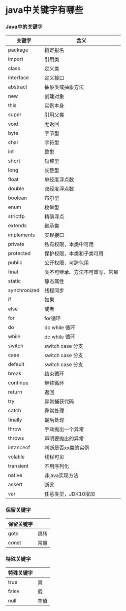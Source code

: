 # java中关键字有哪些

### Java中的关键字

| 关键字 | 含义 |
| --- | --- | 
|package|指定报名|
|import|引用类|
|class|定义类|
|interface|定义接口|
|abstract|抽象类或抽象方法|
|new|创建对象|
|this|实例本身|
|super|引用父类|
|void|无返回|
|byte|字节型|
|char|字符型|
|int|整型|
|short|短整型|
|long|长整型|
|float|单经度浮点数|
|double|双经度浮点数|
|boolean|布尔型|
|enum|枚举型|
|strictfp|精确浮点|
|extends|继承类|
|implements|实现接口|
|private|私有权限，本类中可用|
|protected|保护权限，本类和子类可用|
|public|公开权限，可跨包用|
|final|类不可继承、方法不可重写、常量|
|static|静态属性|
|synchronized|线程同步|
|if|如果|
|else|或者|
|for|for循环|
|do|do while 循环|
|while|do while 循环|
|switch|switch case 分支|
|case|switch case 分支|
|default|switch case 分支|
|break|结束循环|
|continue|继续循环|
|return|返回|
|try|异常捕获代码|
|catch|异常处理|
|finally|最后处理|
|throw|手动抛出一个异常|
|throws|声明要抛出的异常|
|intanceof|判断是否xx类的实例|
|volatile|线程可见|
|transient|不用序列化|
|native|非java实现方法|
|assert|断言|
|var|任意类型，JDK10增加|


### 保留关键字

| 保留关键字 |  | 
| --- | --- | 
|goto|跳转|
|const|常量|

### 特殊关键字

| 特殊关键字 |  | 
| --- | --- | 
|true|真|
|false|假|
|null|空值|



